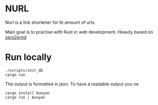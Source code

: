 # NURL

Nurl is a link shortener for N-amount of urls.

Main goal is to practise with Rust in web development. Heavily based on [zero2prod](https://www.zero2prod.com/index.html)

# Run locally

```
./scripts/init_db
cargo run
```

The output is formatted in json. To have a readable output you ne

```
cargo install bunyan
cargo run | bunyan
```
